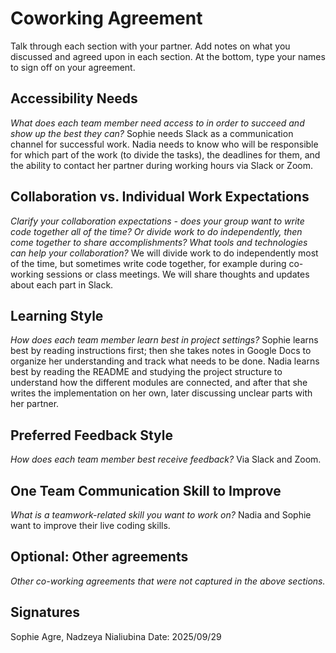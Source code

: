 # Coworking Agreement

Talk through each section with your partner. Add notes on what you discussed and agreed upon in each section. At the bottom, type your names to sign off on your agreement.

## Accessibility Needs
*What does each team member need access to in order to succeed and show up the best they can?*
Sophie needs Slack as a communication channel for successful work.
Nadia needs to know who will be responsible for which part of the work (to divide the tasks), the deadlines for them, and the ability to contact her partner during working hours via Slack or Zoom.

## Collaboration vs. Individual Work Expectations
*Clarify your collaboration expectations - does your group want to write code together all of the time? Or divide work to do independently, then come together to share accomplishments? What tools and technologies can help your collaboration?*
We will divide work to do independently most of the time, but sometimes write code together, for example during co-working sessions or class meetings. We will share thoughts and updates about each part in Slack.

## Learning Style
*How does each team member learn best in project settings?*
Sophie learns best by reading instructions first; then she takes notes in Google Docs to organize her understanding and track what needs to be done. Nadia learns best by reading the README and studying the project structure to understand how the different modules are connected, and after that she writes the implementation on her own, later discussing unclear parts with her partner.


## Preferred Feedback Style
*How does each team member best receive feedback?*
Via Slack and Zoom.

## One Team Communication Skill to Improve
*What is a teamwork-related skill you want to work on?*
Nadia and Sophie want to improve their live coding skills.

## Optional: Other agreements
*Other co-working agreements that were not captured in the above sections.*

## Signatures
Sophie Agre, Nadzeya Nialiubina
Date: 2025/09/29